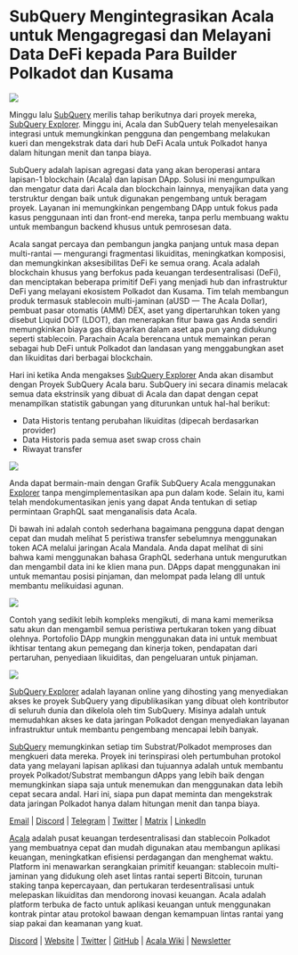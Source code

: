 # SubQuery Mengintegrasikan Acala untuk Mengagregasi dan Melayani Data DeFi kepada Para Builder Polkadot dan Kusama

![](https://miro.medium.com/max/1400/1*cg4kJs0WEcyPP73EAtHomA.png)

Minggu lalu [SubQuery](https://www.subquery.network/) merilis tahap berikutnya dari proyek mereka, [SubQuery Explorer](https://explorer.subquery.network/). Minggu ini, Acala dan SubQuery telah menyelesaikan integrasi untuk memungkinkan pengguna dan pengembang melakukan kueri dan mengekstrak data dari hub DeFi Acala untuk Polkadot hanya dalam hitungan menit dan tanpa biaya.

SubQuery adalah lapisan agregasi data yang akan beroperasi antara lapisan-1 blockchain (Acala) dan lapisan DApp. Solusi ini mengumpulkan dan mengatur data dari Acala dan blockchain lainnya, menyajikan data yang terstruktur dengan baik untuk digunakan pengembang untuk beragam proyek. Layanan ini memungkinkan pengembang DApp untuk fokus pada kasus penggunaan inti dan front-end mereka, tanpa perlu membuang waktu untuk membangun backend khusus untuk pemrosesan data.

Acala sangat percaya dan pembangun jangka panjang untuk masa depan multi-rantai — mengurangi fragmentasi likuiditas, meningkatkan komposisi, dan memungkinkan aksesibilitas DeFi ke semua orang. Acala adalah blockchain khusus yang berfokus pada keuangan terdesentralisasi (DeFi), dan menciptakan beberapa primitif DeFi yang menjadi hub dan infrastruktur DeFi yang melayani ekosistem Polkadot dan Kusama. Tim telah membangun produk termasuk stablecoin multi-jaminan (aUSD — The Acala Dollar), pembuat pasar otomatis (AMM) DEX, aset yang dipertaruhkan token yang disebut Liquid DOT (LDOT), dan menerapkan fitur bawa gas Anda sendiri memungkinkan biaya gas dibayarkan dalam aset apa pun yang didukung seperti stablecoin. Parachain Acala berencana untuk memainkan peran sebagai hub DeFi untuk Polkadot dan landasan yang menggabungkan aset dan likuiditas dari berbagai blockchain.

Hari ini ketika Anda mengakses [SubQuery Explorer](https://explorer.subquery.network/) Anda akan disambut dengan Proyek SubQuery Acala baru. SubQuery ini secara dinamis melacak semua data ekstrinsik yang dibuat di Acala dan dapat dengan cepat menampilkan statistik gabungan yang diturunkan untuk hal-hal berikut:

-   Data Historis tentang perubahan likuiditas (dipecah berdasarkan provider)
-   Data Historis pada semua aset swap cross chain
-   Riwayat transfer

![](https://miro.medium.com/max/1400/0*sXPljA1RE754fuDQ)

Anda dapat bermain-main dengan Grafik SubQuery Acala menggunakan [Explorer](https://explorer.subquery.network/) tanpa mengimplementasikan apa pun dalam kode. Selain itu, kami telah mendokumentasikan jenis yang dapat Anda tentukan di setiap permintaan GraphQL saat menganalisis data Acala.

Di bawah ini adalah contoh sederhana bagaimana pengguna dapat dengan cepat dan mudah melihat 5 peristiwa transfer sebelumnya menggunakan token ACA melalui jaringan Acala Mandala. Anda dapat melihat di sini bahwa kami menggunakan bahasa GraphQL sederhana untuk mengurutkan dan mengambil data ini ke klien mana pun. DApps dapat menggunakan ini untuk memantau posisi pinjaman, dan melompat pada lelang dll untuk membantu melikuidasi agunan.

![](https://miro.medium.com/max/1400/0*zlxPf2tz8DVX95kY)

Contoh yang sedikit lebih kompleks mengikuti, di mana kami memeriksa satu akun dan mengambil semua peristiwa pertukaran token yang dibuat olehnya. Portofolio DApp mungkin menggunakan data ini untuk membuat ikhtisar tentang akun pemegang dan kinerja token, pendapatan dari pertaruhan, penyediaan likuiditas, dan pengeluaran untuk pinjaman.

![](https://miro.medium.com/max/1400/0*hdTbn41vDvIYuv3_)

[SubQuery Explorer](https://explorer.subquery.network/) adalah layanan online yang dihosting yang menyediakan akses ke proyek SubQuery yang dipublikasikan yang dibuat oleh kontributor di seluruh dunia dan dikelola oleh tim SubQuery. Misinya adalah untuk memudahkan akses ke data jaringan Polkadot dengan menyediakan layanan infrastruktur untuk membantu pengembang mencapai lebih banyak.

[SubQuery](https://www.subquery.network/) memungkinkan setiap tim Substrat/Polkadot memproses dan mengkueri data mereka. Proyek ini terinspirasi oleh pertumbuhan protokol data yang melayani lapisan aplikasi dan tujuannya adalah untuk membantu proyek Polkadot/Substrat membangun dApps yang lebih baik dengan memungkinkan siapa saja untuk menemukan dan menggunakan data lebih cepat secara andal. Hari ini, siapa pun dapat meminta dan mengekstrak data jaringan Polkadot hanya dalam hitungan menit dan tanpa biaya.

[Email](mailto:hello@subquery.network) | [Discord](https://discord.com/invite/78zg8aBSMG) | [Telegram](https://t.me/subquerynetwork) | [Twitter](https://twitter.com/subquerynetwork) | [Matrix](https://matrix.to/#/#subquery:matrix.org) | [LinkedIn](https://www.linkedin.com/company/subquery)

[Acala](http://acala.network/) adalah pusat keuangan terdesentralisasi dan stablecoin Polkadot yang membuatnya cepat dan mudah digunakan atau membangun aplikasi keuangan, meningkatkan efisiensi perdagangan dan menghemat waktu. Platform ini menawarkan serangkaian primitif keuangan: stablecoin multi-jaminan yang didukung oleh aset lintas rantai seperti Bitcoin, turunan staking tanpa kepercayaan, dan pertukaran terdesentralisasi untuk melepaskan likuiditas dan mendorong inovasi keuangan. Acala adalah platform terbuka de facto untuk aplikasi keuangan untuk menggunakan kontrak pintar atau protokol bawaan dengan kemampuan lintas rantai yang siap pakai dan keamanan yang kuat.

[Discord](https://discord.gg/vdbFVCH) | [Website](https://acala.network/) | [Twitter](https://twitter.com/AcalaNetwork) | [GitHub](https://github.com/AcalaNetwork/Acala) | [Acala Wiki](https://github.com/AcalaNetwork/Acala/wiki) | [Newsletter](https://share.hsforms.com/1X9RxkXk-R62I0VNbATaDXw4h8qc)